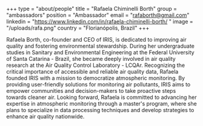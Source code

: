 +++
type = "about/people"
title = "Rafaela Chiminelli Borth"
group = "ambassadors"
position = "Ambassador"
email = "rafaborth@gmail.com"
linkedin = "https://www.linkedin.com/in/rafaela-chiminelli-borth/ "
image = "/uploads/rafa.png"
country = "Florianópolis, Brazil"
+++
<!--StartFragment-->

Rafaela Borth, co-founder and CEO of IRIS, is dedicated to improving air quality and fostering environmental stewardship. During her undergraduate studies in Sanitary and Environmental Engineering at the Federal University of Santa Catarina - Brazil, she became deeply involved in air quality research at the Air Quality Control Laboratory - LCQAr. Recognizing the critical importance of accessible and reliable air quality data, Rafaela founded IRIS with a mission to democratize atmospheric monitoring. By providing user-friendly solutions for monitoring air pollutants, IRIS aims to empower communities and decision-makers to take proactive steps towards cleaner air. Looking forward, Rafaela is committed to advancing her expertise in atmospheric monitoring through a master's program, where she plans to specialize in data processing techniques and develop strategies to enhance air quality nationwide.



<!--EndFragment-->